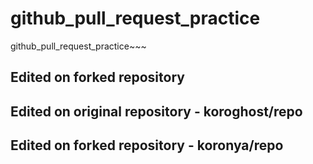 # github_pull_request_practice
github_pull_request_practice~~~

## Edited on forked repository


## Edited on original repository - koroghost/repo


## Edited on forked repository - koronya/repo

